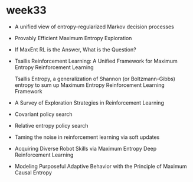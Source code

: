 # week33

- A unified view of entropy-regularized Markov decision processes
- Provably Efficient Maximum Entropy Exploration
- If MaxEnt RL is the Answer, What is the Question?
- Tsallis Reinforcement Learning: A Unified Framework for Maximum Entropy Reinforcement Learning

    Tsallis Entropy, a generalization of Shannon (or Boltzmann-Gibbs) entropy to sum up Maximum Entropy Reinforcement Learning Framework

- A Survey of Exploration Strategies in Reinforcement Learning
- Covariant policy search
- Relative entropy policy search
- Taming the noise in reinforcement learning via soft updates
- Acquiring Diverse Robot Skills via Maximum Entropy Deep Reinforcement Learning
- Modeling Purposeful Adaptive Behavior with the Principle of Maximum Causal Entropy